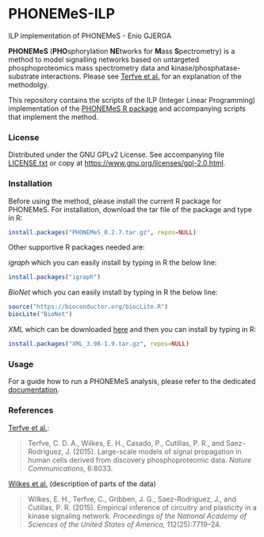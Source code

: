 # PHONEMeS-ILP
ILP implementation of PHONEMeS - Enio GJERGA

**PHONEMeS** (**PHO**sphorylation **NE**tworks for **M**ass **S**pectrometry) is a method to model signalling networks based on untargeted phosphoproteomics mass spectrometry data and kinase/phosphatase-substrate interactions. 
Please see [Terfve et al.](http://www.nature.com/articles/ncomms9033) for an explanation of the methodolgy.

This repository contains the scripts of the ILP (Integer Linear Programming) implementation of the [PHONEMeS R package](https://github.com/saezlab/PHONEMeS/tree/master/Package) and accompanying scripts that implement the method.

### License

Distributed under the GNU GPLv2 License. See accompanying file [LICENSE.txt](https://github.com/saezlab/PHONEMeS/blob/master/LICENSE.txt) or copy at https://www.gnu.org/licenses/gpl-2.0.html.

### Installation

Before using the method, please install the current R package for PHONEMeS. For installation, download the tar file of the package and type in R:

```R
install.packages("PHONEMeS_0.2.7.tar.gz", repos=NULL)
```

Other supportive R packages needed are:

*igraph* which you can easily install by typing in R the below line:
```R
install.packages("igraph")
```

*BioNet* which you can easily install by typing in R the below line:
```R
source("https://bioconductor.org/biocLite.R")
biocLite("BioNet")
```

*XML* which can be downloaded [here](https://cran.r-project.org/src/contrib/XML_3.98-1.9.tar.gz) and then you can install by typing in R:

```R
install.packages("XML_3.98-1.9.tar.gz", repos=NULL)
```

### Usage

For a guide how to run a PHONEMeS analysis, please refer to the dedicated [documentation](https://github.com/saezlab/PHONEMeS-ILP/tree/master/Examples).

### References

[Terfve et al.](http://www.nature.com/articles/ncomms9033):

> Terfve, C. D. A., Wilkes, E. H., Casado, P., Cutillas, P. R., and Saez-Rodriguez, J. (2015). Large-scale models of signal propagation in human cells derived from discovery phosphoproteomic data. *Nature Communications*, 6:8033.

[Wilkes et al.](http://www.pnas.org/content/112/25/7719.abstract) (description of parts of the data)

> Wilkes, E. H., Terfve, C., Gribben, J. G., Saez-Rodriguez, J., and Cutillas, P. R. (2015). Empirical inference of circuitry and plasticity in a kinase signaling network. *Proceedings of the National Academy of Sciences of the United States of America,* 112(25):7719–24.
